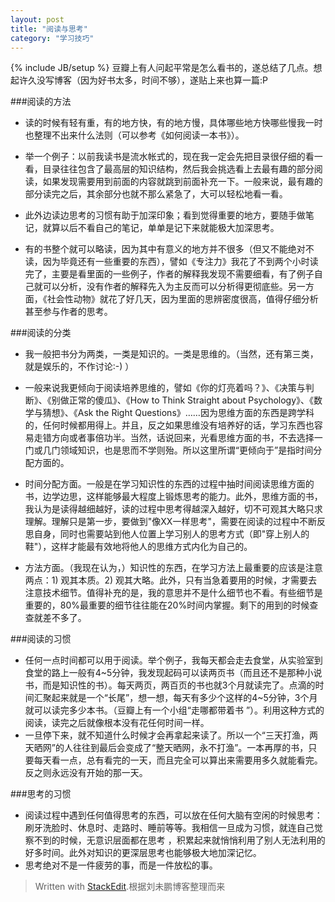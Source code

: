 ```yaml
---
layout: post
title: "阅读与思考"
category: "学习技巧"
---
```

{% include JB/setup %}
豆瓣上有人问起平常是怎么看书的，遂总结了几点。想起许久没写博客（因为好书太多，时间不够），遂贴上来也算一篇:P

###阅读的方法 

- 读的时候有轻有重，有的地方快，有的地方慢，具体哪些地方快哪些慢我一时也整理不出来什么法则（可以参考《如何阅读一本书》）。

- 举一个例子：以前我读书是流水帐式的，现在我一定会先把目录很仔细的看一看，目录往往包含了最高层的知识结构，然后我会挑选看上去最有趣的部分阅读，如果发现需要用到前面的内容就跳到前面补充一下。一般来说，最有趣的部分读完之后，其余部分也就不那么紧急了，大可以轻松地看一看。

- 此外边读边思考的习惯有助于加深印象；看到觉得重要的地方，要随手做笔记，就算以后不看自己的笔记，单单是记下来就能极大加深思考。

- 有的书整个就可以略读，因为其中有意义的地方并不很多（但又不能绝对不读，因为毕竟还有一些重要的东西），譬如《专注力》我花了不到两个小时读完了，主要是看里面的一些例子，作者的解释我发现不需要细看，有了例子自己就可以分析，没有作者的解释先入为主反而可以分析得更彻底些。另一方面，《社会性动物》就花了好几天，因为里面的思辨密度很高，值得仔细分析甚至参与作者的思考。

###阅读的分类

- 我一般把书分为两类，一类是知识的。一类是思维的。（当然，还有第三类，就是娱乐的，不作讨论:-) ）

- 一般来说我更倾向于阅读培养思维的，譬如《你的灯亮着吗？》、《决策与判断》、《别做正常的傻瓜》、《How to Think Straight about Psychology》、《数学与猜想》、《Ask the Right Questions》……因为思维方面的东西是跨学科的，任何时候都用得上。并且，反之如果思维没有培养好的话，学习东西也容易走错方向或者事倍功半。当然，话说回来，光看思维方面的书，不去选择一门或几门领域知识，也是思而不学则殆。所以这里所谓“更倾向于”是指时间分配方面的。

- 时间分配方面。一般是在学习知识性的东西的过程中抽时间阅读思维方面的书，边学边思，这样能够最大程度上锻炼思考的能力。此外，思维方面的书，我认为是读得越细越好，读的过程中思考得越深入越好，切不可观其大略只求理解。理解只是第一步，要做到"像XX一样思考"，需要在阅读的过程中不断反思自身，同时也需要站到他人位置上学习别人的思考方式（即"穿上别人的鞋"），这样才能最有效地将他人的思维方式内化为自己的。

- 方法方面。（我现在认为，）知识性的东西，在学习方法上最重要的应该是注意两点：1) 观其本质。2) 观其大略。此外，只有当急着要用的时候，才需要去注意技术细节。值得补充的是，我的意思并不是什么细节也不看。有些细节是重要的，80%最重要的细节往往能在20%时间内掌握。剩下的用到的时候查查就差不多了。

###阅读的习惯

- 任何一点时间都可以用于阅读。举个例子，我每天都会走去食堂，从实验室到食堂的路上一般有4~5分钟，我发现起码可以读两页书（而且还不是那种小说书，而是知识性的书）。每天两页，两百页的书也就3个月就读完了。点滴的时间汇聚起来就是一个“长尾”，想一想，每天有多少个这样的4~5分钟，3个月就可以读完多少本书。（豆瓣上有一个小组“走哪都带着书 ”）。利用这种方式的阅读，读完之后就像根本没有花任何时间一样。
- 一旦停下来，就不知道什么时候才会再拿起来读了。所以一个“三天打渔，两天晒网”的人往往到最后会变成了“整天晒网，永不打渔”。一本再厚的书，只要每天看一点，总有看完的一天，而且完全可以算出来需要用多久就能看完。反之则永远没有开始的那一天。

###思考的习惯

- 阅读过程中遇到任何值得思考的东西，可以放在任何大脑有空闲的时候思考：刷牙洗脸时、休息时、走路时、睡前等等。我相信一旦成为习惯，就连自己觉察不到的时候，无意识层面都在思考 ，积累起来就悄悄利用了别人无法利用的好多时间。此外对知识的更深层思考也能够极大地加深记忆。
- 思考绝对不是一件疲劳的事，而是一件放松的事。



> Written with [StackEdit](http://benweet.github.io/stackedit/).根据刘未鹏博客整理而来
